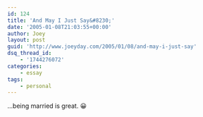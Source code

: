 ```yaml
---
id: 124
title: 'And May I Just Say&#8230;'
date: '2005-01-08T21:03:55+00:00'
author: Joey
layout: post
guid: 'http://www.joeyday.com/2005/01/08/and-may-i-just-say'
dsq_thread_id:
    - '1744276072'
categories:
    - essay
tags:
    - personal
---
```


…being married is great. 😀